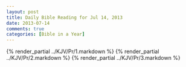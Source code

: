 ```yaml
---
layout: post
title: Daily Bible Reading for Jul 14, 2013
date: 2013-07-14
comments: true
categories: [Bible in a Year]
---
```

{% render_partial ../KJV/Pr/1.markdown %}
{% render_partial ../KJV/Pr/2.markdown %}
{% render_partial ../KJV/Pr/3.markdown %}

